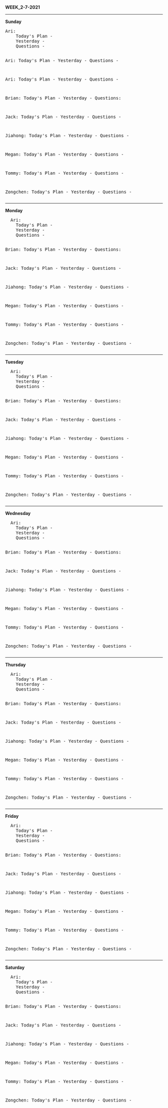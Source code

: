 <b>WEEK_2-7-2021</b>  
<hr>
<b>Sunday</b>  
<pre>
Ari: 
    Today's Plan - 
    Yesterday - 
    Questions - 

Ari: 
    Today's Plan - 
    Yesterday - 
    Questions - 

Ari: 
    Today's Plan - 
    Yesterday - 
    Questions - 
      
Brian:
    Today's Plan - 
    Yesterday - 
    Questions:
  
Jack: 
    Today's Plan - 
    Yesterday - 
    Questions - 
      
Jiahong: 
    Today's Plan - 
    Yesterday - 
    Questions - 
      
Megan: 
    Today's Plan - 
    Yesterday - 
    Questions - 
      
Tommy: 
    Today's Plan - 
    Yesterday - 
    Questions - 
      
Zongchen: 
    Today's Plan - 
    Yesterday - 
    Questions - 
</pre>

<hr>
<b>Monday</b>  
<pre>
  Ari: 
    Today's Plan - 
    Yesterday - 
    Questions - 
      
  Brian:
    Today's Plan - 
    Yesterday - 
    Questions:
  
  Jack: 
    Today's Plan - 
    Yesterday - 
    Questions - 
      
  Jiahong: 
    Today's Plan - 
    Yesterday - 
    Questions - 
      
  Megan: 
    Today's Plan - 
    Yesterday - 
    Questions - 
      
  Tommy: 
    Today's Plan - 
    Yesterday - 
    Questions - 
      
  Zongchen: 
    Today's Plan - 
    Yesterday - 
    Questions - 
</pre>

<hr>
<b>Tuesday</b>  
<pre>
  Ari: 
    Today's Plan - 
    Yesterday - 
    Questions - 
      
  Brian:
    Today's Plan - 
    Yesterday - 
    Questions:
  
  Jack: 
    Today's Plan - 
    Yesterday - 
    Questions - 
      
  Jiahong: 
    Today's Plan - 
    Yesterday - 
    Questions - 
      
  Megan: 
    Today's Plan - 
    Yesterday - 
    Questions - 
      
  Tommy: 
    Today's Plan - 
    Yesterday - 
    Questions - 
      
  Zongchen: 
    Today's Plan - 
    Yesterday - 
    Questions - 
</pre>

<hr>
<b>Wednesday</b>  
<pre>
  Ari: 
    Today's Plan - 
    Yesterday - 
    Questions - 
      
  Brian:
    Today's Plan - 
    Yesterday - 
    Questions:
  
  Jack: 
    Today's Plan - 
    Yesterday - 
    Questions - 
      
  Jiahong: 
    Today's Plan - 
    Yesterday - 
    Questions - 
      
  Megan: 
    Today's Plan - 
    Yesterday - 
    Questions - 
      
  Tommy: 
    Today's Plan - 
    Yesterday - 
    Questions - 
      
  Zongchen: 
    Today's Plan - 
    Yesterday - 
    Questions - 
</pre>

<hr>
<b>Thursday</b>  
<pre>
  Ari: 
    Today's Plan - 
    Yesterday - 
    Questions - 
      
  Brian:
    Today's Plan - 
    Yesterday - 
    Questions:
  
  Jack: 
    Today's Plan - 
    Yesterday - 
    Questions - 
      
  Jiahong: 
    Today's Plan - 
    Yesterday - 
    Questions - 
      
  Megan: 
    Today's Plan - 
    Yesterday - 
    Questions - 
      
  Tommy: 
    Today's Plan - 
    Yesterday - 
    Questions - 
      
  Zongchen: 
    Today's Plan - 
    Yesterday - 
    Questions - 
</pre>

<hr>
<b>Friday</b>  
<pre>
  Ari: 
    Today's Plan - 
    Yesterday - 
    Questions - 
      
  Brian:
    Today's Plan - 
    Yesterday - 
    Questions:
  
  Jack: 
    Today's Plan - 
    Yesterday - 
    Questions - 
      
  Jiahong: 
    Today's Plan - 
    Yesterday - 
    Questions - 
      
  Megan: 
    Today's Plan - 
    Yesterday - 
    Questions - 
      
  Tommy: 
    Today's Plan - 
    Yesterday - 
    Questions - 
      
  Zongchen: 
    Today's Plan - 
    Yesterday - 
    Questions - 
</pre>

<hr>
<b>Saturday</b>
<pre>
  Ari: 
    Today's Plan - 
    Yesterday - 
    Questions - 
      
  Brian:
    Today's Plan - 
    Yesterday - 
    Questions:
  
  Jack: 
    Today's Plan - 
    Yesterday - 
    Questions - 
      
  Jiahong: 
    Today's Plan - 
    Yesterday - 
    Questions - 
      
  Megan: 
    Today's Plan - 
    Yesterday - 
    Questions - 
      
  Tommy: 
    Today's Plan - 
    Yesterday - 
    Questions - 
      
  Zongchen: 
    Today's Plan - 
    Yesterday - 
    Questions - 
</pre>

